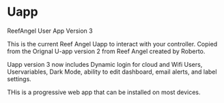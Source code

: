 # Uapp
ReefAngel User App Version 3 

This is the current Reef Angel Uapp to interact with your controller. 
Copied from the Orignal U-app version 2 from Reef Angel  created by Roberto.

Uapp version 3 now includes Dynamic login for cloud and Wifi Users, Uservariables, Dark Mode, ability to edit dashboard, email alerts, and label settings. 

THis is a progressive web app that can be installed on most devices.
